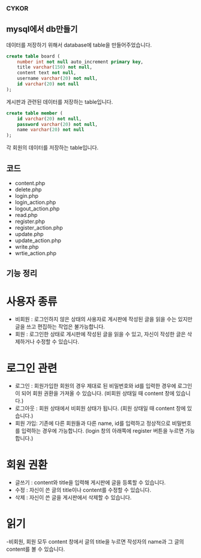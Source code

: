 ### CYKOR
## mysql에서 db만들기
데이터를 저장하기 위해서 database에 table을 만들어주었습니다.
```sql
create table board (
    number int not null auto_increment primary key,
    title varchar(150) not null,
    content text not null,
    username varchar(20) not null,
    id varchar(20) not null
);
```
게시판과 관련된 데이터를 저장하는 table입니다.

```sql
create table member (
    id varchar(20) not null,
    password varchar(20) not null,
    name varchar(20) not null
);
```
각 회원의 데이터를 저장하는 table입니다.

## 코드
- content.php
- delete.php
- login.php
- login_action.php
- logout_action.php
- read.php
- register.php
- register_action.php
- update.php
- update_action.php
- write.php
- wrtie_action.php

## 기능 정리
# 사용자 종류
- 비회원 : 로그인하지 않은 상태의 사용자로 게시판에 작성된 글을 읽을 수는 있지만 글을 쓰고 편집하는 작업은 불가능합니다.
- 회원 : 로그인한 상태로 게시판에 작성된 글을 읽을 수 있고, 자신이 작성한 글은 삭제하거나 수정할 수 있습니다.  

# 로그인 관련
- 로그인 : 회원가입한 회원의 경우 제대로 된 비밀번호와 id를 입력한 경우에 로그인이 되어 회원 권환을 가져올 수 있습니다. (비회원 상태일 때 content 창에 있습니다.)
- 로그아웃 : 회원 상태에서 비회원 상태가 됩니다. (회원 상태일 때 content 창에 있습니다.)
- 회원 가입: 기존에 다른 회원들과 다른 name, id를 입력하고 정상적으로 비밀번호를 입력하는 경우에 가능합니다. (login 창의 아래쪽에 register 버튼을 누르면 가능합니다.)

# 회원 권환
- 글쓰기 : content와 title을 입력해 게시판에 글을 등록할 수 있습니다.
- 수정 : 자신이 쓴 글의 title이나 content를 수정할 수 있습니다.
- 삭제 : 자신이 쓴 글을 게시판에서 삭제할 수 있습니다.

# 읽기
-비회원, 회원 모두 content 창에서 글의 title을 누르면 작성자의 name과 그 글의 content를 볼 수 있습니다.
